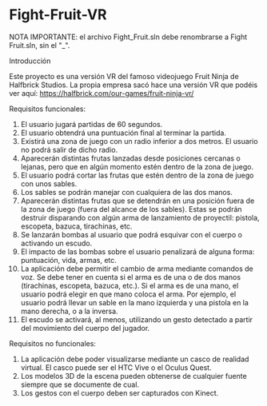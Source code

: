 # Fight-Fruit-VR

NOTA IMPORTANTE: el archivo Fight_Fruit.sln debe renombrarse a Fight Fruit.sln, sin el "_".

Introducción

Este proyecto es una versión VR del famoso videojuego Fruit Ninja de Halfbrick Studios. La propia empresa sacó hace una versión VR que
podéis ver aquí: https://halfbrick.com/our-games/fruit-ninja-vr/

Requisitos funcionales:

1. El usuario jugará partidas de 60 segundos.
2. El usuario obtendrá una puntuación final al terminar la partida.
3. Existirá una zona de juego con un radio inferior a dos metros. El usuario no podrá salir de dicho radio.
4. Aparecerán distintas frutas lanzadas desde posiciones cercanas o lejanas, pero que en algún momento estén dentro de la zona de juego.
5. El usuario podrá cortar las frutas que estén dentro de la zona de juego con unos sables.
6. Los sables se podrán manejar con cualquiera de las dos manos.
7. Aparecerán distintas frutas que se detendrán en una posición fuera de la zona de juego (fuera del alcance de los sables). Estas se podrán destruir disparando con algún arma de lanzamiento de proyectil: pistola, escopeta, bazuca, tirachinas, etc.
8. Se lanzarán bombas al usuario que podrá esquivar con el cuerpo o activando un escudo.
9. El impacto de las bombas sobre el usuario penalizará de alguna forma: puntuación, vida, armas, etc.
10. La aplicación debe permitir el cambio de arma mediante comandos de voz. Se debe tener en cuenta si el arma es de una o de dos manos (tirachinas, escopeta, bazuca, etc.). Si el arma es de una mano, el usuario podrá elegir en que mano coloca el arma. Por ejemplo, el usuario podrá llevar un sable en la mano izquierda y una pistola en la mano derecha, o a la inversa.
11. El escudo se activará, al menos, utilizando un gesto detectado a partir del movimiento del cuerpo del jugador.

Requisitos no funcionales:

1. La aplicación debe poder visualizarse mediante un casco de realidad virtual. El casco puede ser el HTC Vive o el Oculus Quest.
2. Los modelos 3D de la escena pueden obtenerse de cualquier fuente siempre que se documente de cual.
3. Los gestos con el cuerpo deben ser capturados con Kinect.
